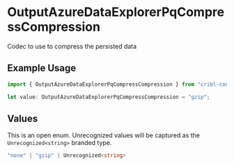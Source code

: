 # OutputAzureDataExplorerPqCompressCompression

Codec to use to compress the persisted data

## Example Usage

```typescript
import { OutputAzureDataExplorerPqCompressCompression } from "cribl-control-plane/models/operations";

let value: OutputAzureDataExplorerPqCompressCompression = "gzip";
```

## Values

This is an open enum. Unrecognized values will be captured as the `Unrecognized<string>` branded type.

```typescript
"none" | "gzip" | Unrecognized<string>
```